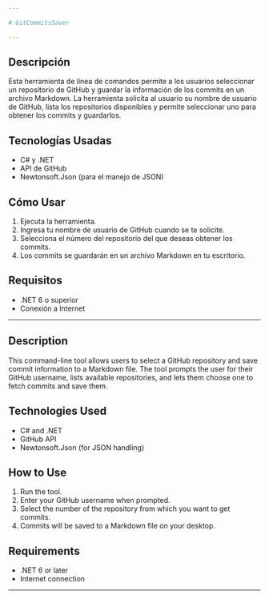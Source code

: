 ```yaml
---

# GitCommitsSaver

---
```

## Descripción
Esta herramienta de línea de comandos permite a los usuarios seleccionar un repositorio de GitHub y guardar la información de los commits en un archivo Markdown. La herramienta solicita al usuario su nombre de usuario de GitHub, lista los repositorios disponibles y permite seleccionar uno para obtener los commits y guardarlos.

## Tecnologías Usadas
- C# y .NET
- API de GitHub
- Newtonsoft.Json (para el manejo de JSON)

## Cómo Usar
1. Ejecuta la herramienta.
2. Ingresa tu nombre de usuario de GitHub cuando se te solicite.
3. Selecciona el número del repositorio del que deseas obtener los commits.
4. Los commits se guardarán en un archivo Markdown en tu escritorio.

## Requisitos
- .NET 6 o superior
- Conexión a Internet

---

## Description
This command-line tool allows users to select a GitHub repository and save commit information to a Markdown file. The tool prompts the user for their GitHub username, lists available repositories, and lets them choose one to fetch commits and save them.

## Technologies Used
- C# and .NET
- GitHub API
- Newtonsoft.Json (for JSON handling)

## How to Use
1. Run the tool.
2. Enter your GitHub username when prompted.
3. Select the number of the repository from which you want to get commits.
4. Commits will be saved to a Markdown file on your desktop.

## Requirements
- .NET 6 or later
- Internet connection

---
